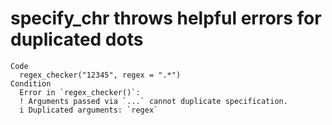 # specify_chr throws helpful errors for duplicated dots

    Code
      regex_checker("12345", regex = ".*")
    Condition
      Error in `regex_checker()`:
      ! Arguments passed via `...` cannot duplicate specification.
      i Duplicated arguments: `regex`

